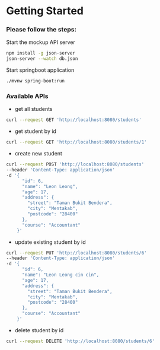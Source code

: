 # Getting Started #

### Please follow the steps:

Start the mockup API server
```sh  
npm install -g json-server
json-server --watch db.json
```  

Start springboot application
```sh
./mvnw spring-boot:run
```

### Available APIs
- get all students
```bash
curl --request GET 'http://localhost:8080/students'
```
- get student by id
```bash
curl --request GET 'http://localhost:8080/students/1'
```
- create new student
```bash
curl --request POST 'http://localhost:8080/students'
--header 'Content-Type: application/json'
-d '{
      "id": 6,
      "name": "Leon Leong",
      "age": 17,
      "address": {
        "street": "Taman Bukit Bendera",
        "city": "Mentakab",
        "postcode": "28400"
      },
      "course": "Accountant"
    }'
```
- update existing student by id
```bash
curl --request PUT 'http://localhost:8080/students/6'
--header 'Content-Type: application/json'
-d '{
      "id": 6,
      "name": "Leon Leong cin cin",
      "age": 17,
      "address": {
        "street": "Taman Bukit Bendera",
        "city": "Mentakab",
        "postcode": "28400"
      },
      "course": "Accountant"
    }'
```
- delete student by id
```bash
curl --request DELETE 'http://localhost:8080/students/6'
```
